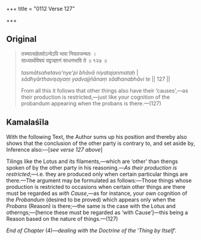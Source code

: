 +++
title = "0112 Verse 127"

+++
## Original 
>
> तस्मात्सहेतवोऽन्येऽपि भावा नियतजन्मतः ।  
> साध्यार्थविषयं यद्वज्ज्ञानं साधनभावि ते ॥ १२७ ॥ 
>
> *tasmātsahetavo'nye'pi bhāvā niyatajanmataḥ* \|  
> *sādhyārthaviṣayaṃ yadvajjñānaṃ sādhanabhāvi te* \|\| 127 \|\| 
>
> From all this it follows that other things also have their ‘causes’,—as their production is restricted,—just like your cognition of the probandum appearing when the probans is there.—(127)



## Kamalaśīla

With the following Text, the Author sums up his position and thereby also shows that the conclusion of the other party is contrary to, and set aside by, Inference also:—[*see verse 127 above*]

Tilings like the Lotus and its filaments,—which are ‘other’ than thengs spoken of by the other party in his reasoning.—*As their production is restricted*;—i.e. they are produced only when certain particular things are there.—The argument may be formulated as follows:—Those things whose production is restricted to occasions when certain other things are there must be regarded as *with Cause*,—as for instance, your own cognition of the *Probandum* (desired to be proved) which appears only when the *Probans* (Reason) is there;—the same is the case with the Lotus and otherngs;—[hence these must be regarded as ‘with Cause’]—this being a Reason based on the nature of things.—(127)

*End of Chapter* (4)*—dealing with the Doctrine of the* ‘*Thing by Itself*’.


